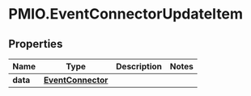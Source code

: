 # PMIO.EventConnectorUpdateItem

## Properties
Name | Type | Description | Notes
------------ | ------------- | ------------- | -------------
**data** | [**EventConnector**](EventConnector.md) |  | 


